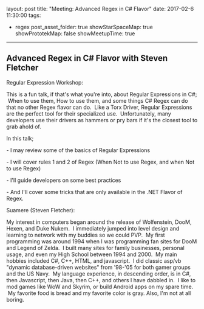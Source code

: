 layout: post
title: "Meeting: Advanced Regex in C# Flavor"
date: 2017-02-6 11:30:00
tags:
- regex
post_asset_folder: true
showStarSpaceMap: true
showPrototekMap: false
showMeetupTime: true
---

## Advanced Regex in C# Flavor with Steven Fletcher
<p>Regular Expression Workshop:</p> <p>This is a fun talk, if that's what you're into, about Regular Expressions in C#;  When to use them, How to use them, and some things C# Regex can do that no other Regex flavor can do.  Like a Torx Driver, Regular Expressions are the perfect tool for their specialized use.  Unfortunately, many developers use their drivers as hammers or pry bars if it's the closest tool to grab ahold of.</p> <p>In this talk;</p> <p>- I may review some of the basics of Regular Expressions</p> <p>- I will cover rules 1 and 2 of Regex (When Not to use Regex, and when Not to use Regex)</p> <p>- I'll guide developers on some best practices</p> <p>- And I'll cover some tricks that are only available in the .NET Flavor of Regex.</p> <p>Suamere (Steven Fletcher):</p> <p>My interest in computers began around the release of Wolfenstein, DooM, Hexen, and Duke Nukem.  I immediately jumped into level design and learning to network with my buddies so we could PVP.  My first programming was around 1994 when I was programming fan sites for DooM and Legend of Zelda.  I built many sites for family businesses, personal usage, and even my High School between 1994 and 2000.  My main hobbies included C#, C++, HTML, and javascript.  I did classic asp/vb "dynamic database-driven websites" from '98-'05 for both gamer groups and the US Navy.  My language experience, in descending order, is in C#, then Javascript, then Java, then C++, and others I have dabbled in.  I like to mod games like WoW and Skyrim, or build Android apps on my spare time.  My favorite food is bread and my favorite color is gray. Also, I'm not at all boring.</p>
